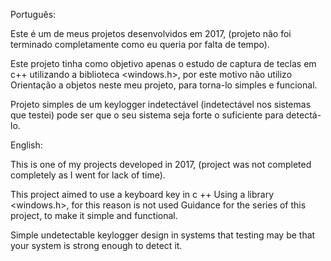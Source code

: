 Português:

Este é um de meus projetos desenvolvidos em 2017, (projeto não foi terminado completamente como eu queria por falta de tempo).

Este projeto tinha como objetivo apenas o estudo de captura de teclas em c++ utilizando a biblioteca <windows.h>, por este motivo não utilizo Orientação a objetos neste meu projeto, para torna-lo simples e funcional.

Projeto simples de um keylogger indetectável (indetectável nos sistemas que testei) pode ser que o seu sistema seja forte o suficiente para detectá-lo.

English:

This is one of my projects developed in 2017, (project was not completed completely as I went for lack of time).

This project aimed to use a keyboard key in c ++ Using a library <windows.h>, for this reason is not used Guidance for the series of this project, to make it simple and functional.

Simple undetectable keylogger design in systems that testing may be that your system is strong enough to detect it.